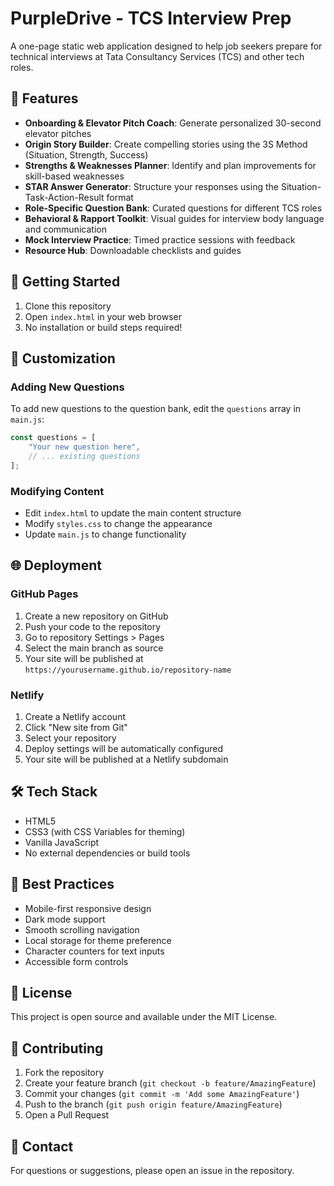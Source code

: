 # PurpleDrive - TCS Interview Prep

A one-page static web application designed to help job seekers prepare for technical interviews at Tata Consultancy Services (TCS) and other tech roles.

## 🎯 Features

- **Onboarding & Elevator Pitch Coach**: Generate personalized 30-second elevator pitches
- **Origin Story Builder**: Create compelling stories using the 3S Method (Situation, Strength, Success)
- **Strengths & Weaknesses Planner**: Identify and plan improvements for skill-based weaknesses
- **STAR Answer Generator**: Structure your responses using the Situation-Task-Action-Result format
- **Role-Specific Question Bank**: Curated questions for different TCS roles
- **Behavioral & Rapport Toolkit**: Visual guides for interview body language and communication
- **Mock Interview Practice**: Timed practice sessions with feedback
- **Resource Hub**: Downloadable checklists and guides

## 🚀 Getting Started

1. Clone this repository
2. Open `index.html` in your web browser
3. No installation or build steps required!

## 🎨 Customization

### Adding New Questions

To add new questions to the question bank, edit the `questions` array in `main.js`:

```javascript
const questions = [
    "Your new question here",
    // ... existing questions
];
```

### Modifying Content

- Edit `index.html` to update the main content structure
- Modify `styles.css` to change the appearance
- Update `main.js` to change functionality

## 🌐 Deployment

### GitHub Pages

1. Create a new repository on GitHub
2. Push your code to the repository
3. Go to repository Settings > Pages
4. Select the main branch as source
5. Your site will be published at `https://yourusername.github.io/repository-name`

### Netlify

1. Create a Netlify account
2. Click "New site from Git"
3. Select your repository
4. Deploy settings will be automatically configured
5. Your site will be published at a Netlify subdomain

## 🛠️ Tech Stack

- HTML5
- CSS3 (with CSS Variables for theming)
- Vanilla JavaScript
- No external dependencies or build tools

## 🎯 Best Practices

- Mobile-first responsive design
- Dark mode support
- Smooth scrolling navigation
- Local storage for theme preference
- Character counters for text inputs
- Accessible form controls

## 📝 License

This project is open source and available under the MIT License.

## 🤝 Contributing

1. Fork the repository
2. Create your feature branch (`git checkout -b feature/AmazingFeature`)
3. Commit your changes (`git commit -m 'Add some AmazingFeature'`)
4. Push to the branch (`git push origin feature/AmazingFeature`)
5. Open a Pull Request

## 📧 Contact

For questions or suggestions, please open an issue in the repository. 